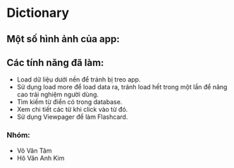 # Dictionary
## Một số hình ảnh của app:

## Các tính năng đã làm:
  * Load dữ liệu dưới nền để tránh bị treo app.
  * Sử dụng load more để load data ra, tránh load hết trong một lần để nâng cao trải nghiệm người dùng.
  * Tìm kiếm từ điển có trong database.
  * Xem chi tiết các từ khi click vào từ đó.
  * Sử dụng Viewpager để làm Flashcard.

### Nhóm:
  * Võ Văn Tâm
  * Hô Văn Anh Kim
